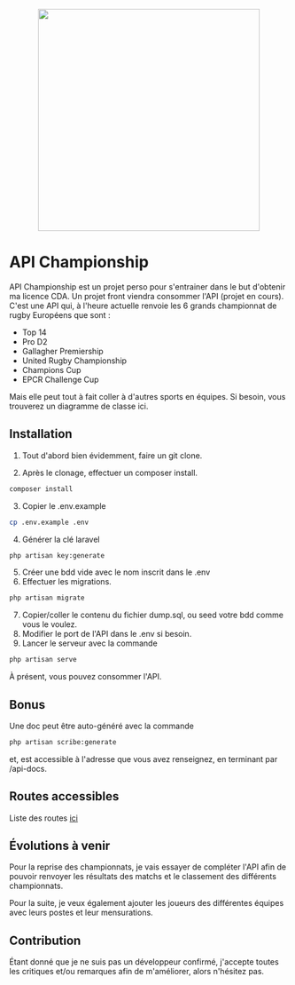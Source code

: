 <p align="center"><a href="https://laravel.com" target="_blank"><img src="https://raw.githubusercontent.com/laravel/art/master/logo-lockup/5%20SVG/2%20CMYK/1%20Full%20Color/laravel-logolockup-cmyk-red.svg" width="400"></a></p>

# API Championship

API Championship est un projet perso pour s'entrainer dans le but d'obtenir ma licence CDA. Un projet front viendra consommer l'API (projet en cours).
C'est une API qui, à l'heure actuelle renvoie les 6 grands championnat de rugby Européens que sont :
- Top 14
- Pro D2
- Gallagher Premiership
- United Rugby Championship
- Champions Cup
- EPCR Challenge Cup

Mais elle peut tout à fait coller à d'autres sports en équipes.
Si besoin, vous trouverez un diagramme de classe ici.

## Installation

1. Tout d'abord bien évidemment, faire un git clone.

2. Après le clonage, effectuer un composer install.

```bash
composer install
```
3. Copier le .env.example 

```bash
cp .env.example .env 
```

4. Générer la clé laravel

```bash
php artisan key:generate
```
5. Créer une bdd vide avec le nom inscrit dans le .env
6. Effectuer les migrations.
```bash
php artisan migrate
```

7. Copier/coller le contenu du fichier dump.sql, ou seed votre bdd comme vous le voulez.
8. Modifier le port de l'API dans le .env si besoin.
9. Lancer le serveur avec la commande 
```bash
php artisan serve
```

À présent, vous pouvez consommer l'API.

## Bonus

Une doc peut être auto-généré avec la commande 
```bash
php artisan scribe:generate
```
et, est accessible à l'adresse que vous avez renseignez, en terminant par /api-docs.

## Routes accessibles 

Liste des routes [ici](routes.md)

## Évolutions à venir

Pour la reprise des championnats, je vais essayer de compléter l'API afin de pouvoir renvoyer les résultats des matchs et le classement des différents championnats.

Pour la suite, je veux également ajouter les joueurs des différentes équipes avec leurs postes et leur mensurations.

## Contribution

Étant donné que je ne suis pas un développeur confirmé, j'accepte toutes les critiques et/ou remarques afin de m'améliorer, alors n'hésitez pas.
